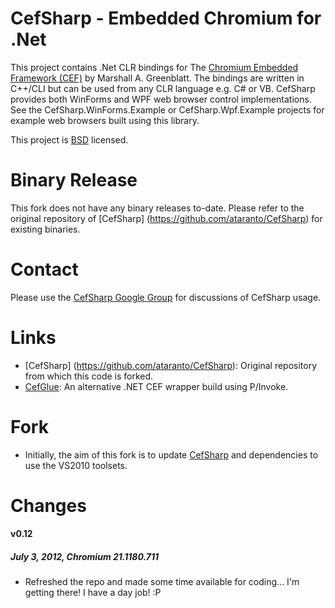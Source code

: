 # CefSharp - Embedded Chromium for .Net

This project contains .Net CLR bindings for The [Chromium Embedded Framework (CEF)](http://code.google.com/p/chromiumembedded/ "Google Code") by Marshall A. Greenblatt. The bindings are written in C++/CLI but can be used from any CLR language e.g. C# or VB. CefSharp provides both WinForms and WPF web browser control implementations. See the CefSharp.WinForms.Example or CefSharp.Wpf.Example projects for example web browsers built using this library.

This project is [BSD](http://www.opensource.org/licenses/bsd-license.php "BSD License") licensed.

# Binary Release

This fork does not have any binary releases to-date. Please refer to the original repository of [CefSharp] (https://github.com/ataranto/CefSharp) for existing binaries.

# Contact

Please use the [CefSharp Google Group](https://groups.google.com/forum/#!forum/cefsharp) for discussions of CefSharp usage.

# Links

- [CefSharp] (https://github.com/ataranto/CefSharp): Original repository from which this code is forked.
- [CefGlue](https://bitbucket.org/fddima/cefglue/wiki/Home): An alternative .NET CEF wrapper build using P/Invoke.

# Fork

- Initially, the aim of this fork is to update [CefSharp](https://github.com/carloslozano/CefSharp) and dependencies to use the VS2010 toolsets.

# Changes

#### v0.12
##### July 3, 2012, Chromium 21.1180.711
- Refreshed the repo and made some time available for coding... I'm getting there! I have a day job! :P
